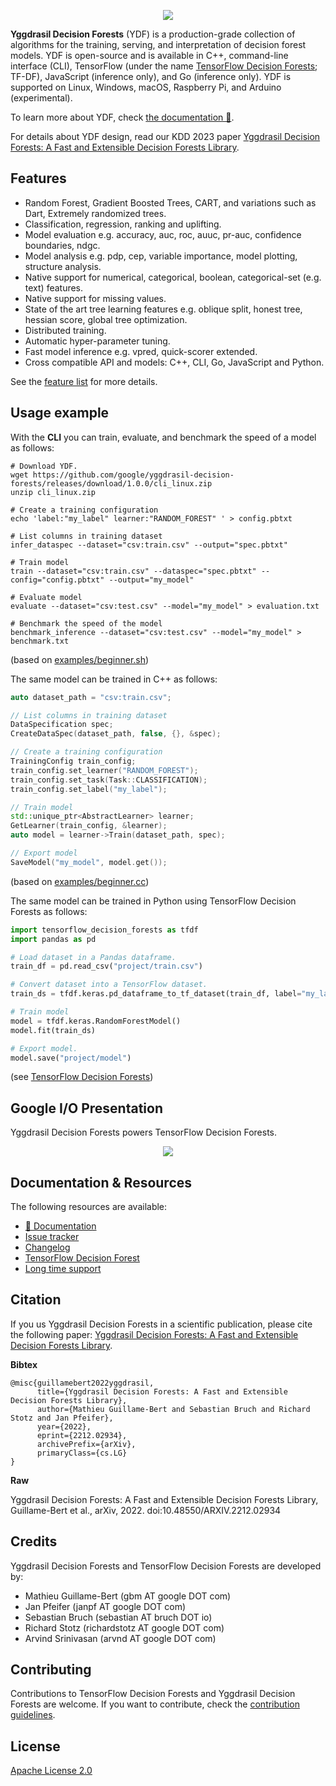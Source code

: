 <p align="center">
<img src="documentation/image/logo.png"  />
</p>

**Yggdrasil Decision Forests** (YDF) is a production-grade collection of
algorithms for the training, serving, and interpretation of decision forest
models. YDF is open-source and is available in C++, command-line interface
(CLI), TensorFlow (under the name
[TensorFlow Decision Forests](https://github.com/tensorflow/decision-forests);
TF-DF), JavaScript (inference only), and Go (inference only). YDF is supported
on Linux, Windows, macOS, Raspberry Pi, and Arduino (experimental).

To learn more about YDF, check
[the documentation 📕](https://ydf.readthedocs.org/).

For details about YDF design, read our KDD 2023 paper
[Yggdrasil Decision Forests: A Fast and Extensible Decision Forests Library](https://arxiv.org/abs/2212.02934).

## Features

-   Random Forest, Gradient Boosted Trees, CART, and variations such as Dart,
    Extremely randomized trees.
-   Classification, regression, ranking and uplifting.
-   Model evaluation e.g. accuracy, auc, roc, auuc, pr-auc, confidence
    boundaries, ndgc.
-   Model analysis e.g. pdp, cep, variable importance, model plotting, structure
    analysis.
-   Native support for numerical, categorical, boolean, categorical-set (e.g.
    text) features.
-   Native support for missing values.
-   State of the art tree learning features e.g. oblique split, honest tree,
    hessian score, global tree optimization.
-   Distributed training.
-   Automatic hyper-parameter tuning.
-   Fast model inference e.g. vpred, quick-scorer extended.
-   Cross compatible API and models: C++, CLI, Go, JavaScript and Python.

See the [feature list](https://ydf.readthedocs.io/en/latest/features.html) for
more details.

## Usage example

With the **CLI** you can train, evaluate, and benchmark the speed of a model as
follows:

```shell
# Download YDF.
wget https://github.com/google/yggdrasil-decision-forests/releases/download/1.0.0/cli_linux.zip
unzip cli_linux.zip

# Create a training configuration
echo 'label:"my_label" learner:"RANDOM_FOREST" ' > config.pbtxt

# List columns in training dataset
infer_dataspec --dataset="csv:train.csv" --output="spec.pbtxt"

# Train model
train --dataset="csv:train.csv" --dataspec="spec.pbtxt" --config="config.pbtxt" --output="my_model"

# Evaluate model
evaluate --dataset="csv:test.csv" --model="my_model" > evaluation.txt

# Benchmark the speed of the model
benchmark_inference --dataset="csv:test.csv" --model="my_model" > benchmark.txt
```

(based on [examples/beginner.sh](examples/beginner.sh))

The same model can be trained in C++ as follows:

```c++
auto dataset_path = "csv:train.csv";

// List columns in training dataset
DataSpecification spec;
CreateDataSpec(dataset_path, false, {}, &spec);

// Create a training configuration
TrainingConfig train_config;
train_config.set_learner("RANDOM_FOREST");
train_config.set_task(Task::CLASSIFICATION);
train_config.set_label("my_label");

// Train model
std::unique_ptr<AbstractLearner> learner;
GetLearner(train_config, &learner);
auto model = learner->Train(dataset_path, spec);

// Export model
SaveModel("my_model", model.get());
```

(based on [examples/beginner.cc](examples/beginner.cc))

The same model can be trained in Python using TensorFlow Decision Forests as
follows:

```python
import tensorflow_decision_forests as tfdf
import pandas as pd

# Load dataset in a Pandas dataframe.
train_df = pd.read_csv("project/train.csv")

# Convert dataset into a TensorFlow dataset.
train_ds = tfdf.keras.pd_dataframe_to_tf_dataset(train_df, label="my_label")

# Train model
model = tfdf.keras.RandomForestModel()
model.fit(train_ds)

# Export model.
model.save("project/model")
```

(see
[TensorFlow Decision Forests](https://github.com/tensorflow/decision-forests))

## Google I/O Presentation

Yggdrasil Decision Forests powers TensorFlow Decision Forests.

<div align="center">
    <a href="https://youtu.be/5qgk9QJ4rdQ">
        <img src="https://img.youtube.com/vi/5qgk9QJ4rdQ/0.jpg"></img>
    </a>
</div>

## Documentation & Resources

The following resources are available:

-   [📕 Documentation](https://ydf.readthedocs.io/en/latest/)
-   [Issue tracker](https://github.com/google/yggdrasil-decision-forests/issues)
-   [Changelog](https://ydf.readthedocs.io/en/latest/ydf_changelog.html)
-   [TensorFlow Decision Forest](https://github.com/tensorflow/decision-forests)
-   [Long time support](https://ydf.readthedocs.io/en/latest/lts.html)

## Citation

If you us Yggdrasil Decision Forests in a scientific publication, please cite
the following paper:
[Yggdrasil Decision Forests: A Fast and Extensible Decision Forests Library](https://arxiv.org/abs/2212.02934).

**Bibtex**

```
@misc{guillamebert2022yggdrasil,
      title={Yggdrasil Decision Forests: A Fast and Extensible Decision Forests Library},
      author={Mathieu Guillame-Bert and Sebastian Bruch and Richard Stotz and Jan Pfeifer},
      year={2022},
      eprint={2212.02934},
      archivePrefix={arXiv},
      primaryClass={cs.LG}
}
```

**Raw**

Yggdrasil Decision Forests: A Fast and Extensible Decision Forests Library,
Guillame-Bert et al., arXiv, 2022. doi:10.48550/ARXIV.2212.02934

## Credits

Yggdrasil Decision Forests and TensorFlow Decision Forests are developed by:

-   Mathieu Guillame-Bert (gbm AT google DOT com)
-   Jan Pfeifer (janpf AT google DOT com)
-   Sebastian Bruch (sebastian AT bruch DOT io)
-   Richard Stotz (richardstotz AT google DOT com)
-   Arvind Srinivasan (arvnd AT google DOT com)

## Contributing

Contributions to TensorFlow Decision Forests and Yggdrasil Decision Forests are
welcome. If you want to contribute, check the
[contribution guidelines](CONTRIBUTING.md).

## License

[Apache License 2.0](LICENSE)
